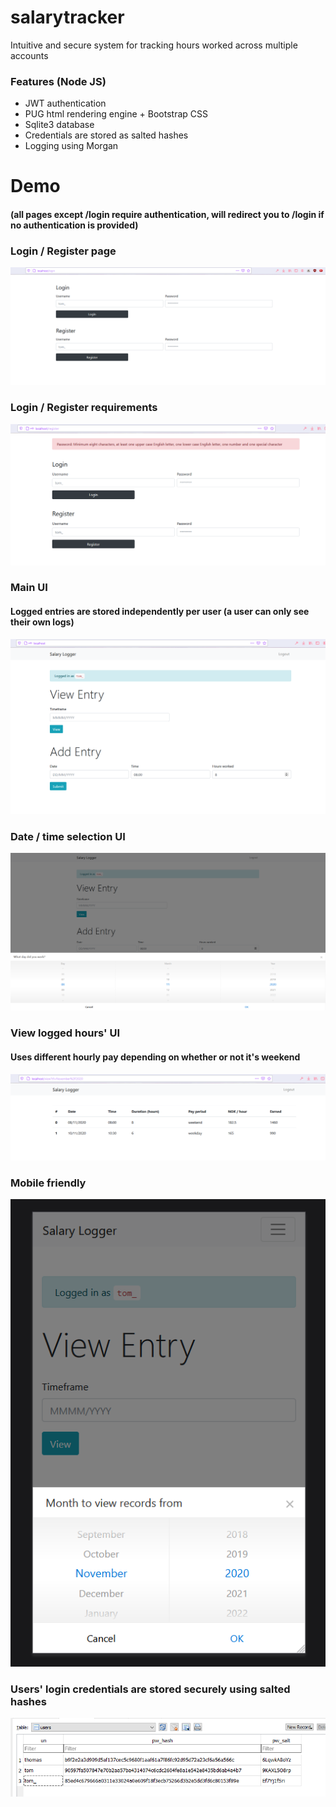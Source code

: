 # salarytracker
 Intuitive and secure system for tracking hours worked across multiple accounts

### Features (Node JS)
* JWT authentication
* PUG html rendering engine + Bootstrap CSS
* Sqlite3 database
* Credentials are stored as salted hashes
* Logging using Morgan

# Demo
#### (all pages except /login require authentication, will redirect you to /login if no authentication is provided)

### Login / Register page
![](https://raw.githubusercontent.com/ThomasSelvig/salarytracker/main/demo/loginpage.png)

### Login / Register requirements
![](https://raw.githubusercontent.com/ThomasSelvig/salarytracker/main/demo/loginpage_requirements.png)


### Main UI
#### Logged entries are stored independently per user (a user can only see their own logs)
![](https://raw.githubusercontent.com/ThomasSelvig/salarytracker/main/demo/index.png)

### Date / time selection UI
![](https://raw.githubusercontent.com/ThomasSelvig/salarytracker/main/demo/selection_ui.png)

### View logged hours' UI
#### Uses different hourly pay depending on whether or not it's weekend
![](https://raw.githubusercontent.com/ThomasSelvig/salarytracker/main/demo/view_logged.png)

### Mobile friendly
![](https://raw.githubusercontent.com/ThomasSelvig/salarytracker/main/demo/mobile.png)

### Users' login credentials are stored securely using salted hashes
![](https://raw.githubusercontent.com/ThomasSelvig/salarytracker/main/demo/salted_hashes.png)
